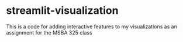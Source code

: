 # streamlit-visualization
This is a code for adding interactive features to my visualizations as an assignment for the MSBA 325 class
